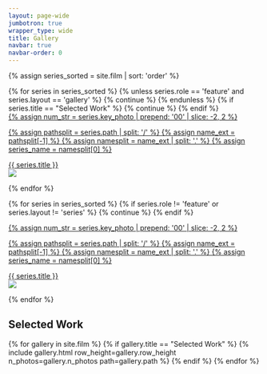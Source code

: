 ```yaml
---
layout: page-wide
jumbotron: true
wrapper_type: wide
title: Gallery
navbar: true
navbar-order: 0
---
```


{% assign series_sorted = site.film | sort: 'order' %}

<div class="feature-gallery-container">
{% for series in series_sorted %}
  {% unless series.role == 'feature' and series.layout == 'gallery' %}
    {% continue %}
  {% endunless %}
  {% if series.title == "Selected Work" %}
    {% continue %}
  {% endif %}

  <div class="gallery-card {{ series.layout }}">
    <a href="{{ series.url }}">
  {% assign num_str = series.key_photo | prepend: '00' | slice: -2, 2 %}

  {% assign pathsplit = series.path | split: '/' %}
  {% assign name_ext = pathsplit[-1] %}
  {% assign namesplit = name_ext | split: '.' %}
  {% assign series_name = namesplit[0] %}
      <div class="title">
        {{ series.title }}
      </div>
      <img src="/assets/img/film/{{ series_name }}/{{ num_str }}.webp"/>
    </a>
  </div>
{% endfor %}
</div>

{% for series in series_sorted %}
  {% if series.role != 'feature' or series.layout != 'series' %}
    {% continue %}
  {% endif %}

  <div class="gallery-card {{ series.layout }}">
    <a href="{{ series.url }}">
  {% assign num_str = series.key_photo | prepend: '00' | slice: -2, 2 %}

  {% assign pathsplit = series.path | split: '/' %}
  {% assign name_ext = pathsplit[-1] %}
  {% assign namesplit = name_ext | split: '.' %}
  {% assign series_name = namesplit[0] %}
      <div class="title">
        {{ series.title }}
      </div>
      <img src="/assets/img/film/{{ series_name }}/{{ num_str }}.webp"/>
    </a>
  </div>
{% endfor %}

<h2 id="gallery">Selected Work</h2>
{% for gallery in site.film %}
  {% if gallery.title == "Selected Work" %}
    {% include gallery.html row_height=gallery.row_height n_photos=gallery.n_photos path=gallery.path %}
  {% endif %}
{% endfor %}